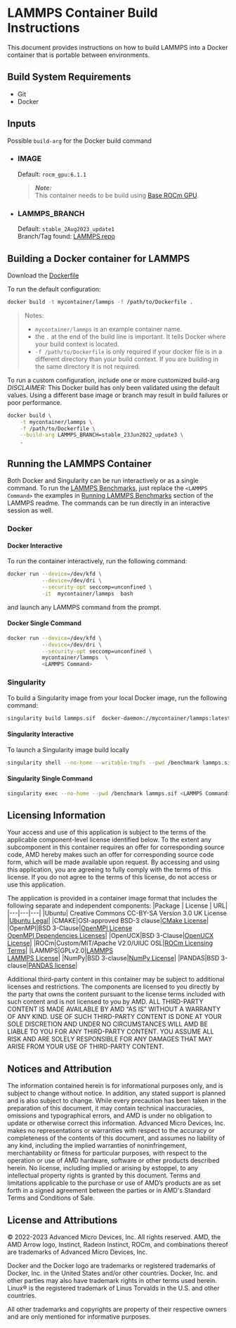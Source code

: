 # LAMMPS Container Build Instructions
This document provides instructions on how to build LAMMPS into a Docker container that is portable between environments. 


## Build System Requirements
- Git
- Docker

## Inputs
Possible `build-arg` for the Docker build command  

- ### IMAGE
    Default: `rocm_gpu:6.1.1`  
    > ***Note:***  
    >  This container needs to be build using [Base ROCm GPU](/base-gpu-mpi-rocm-docker/Dockerfile).


- ### LAMMPS_BRANCH
    Default: `stable_2Aug2023_update1`  
    Branch/Tag found: [LAMMPS repo](https://github.com/lammps/lammps)

## Building a Docker container for LAMMPS
Download the [Dockerfile](/lammps/docker/Dockerfile)  

To run the default configuration:
```bash
docker build -t mycontainer/lammps -f /path/to/Dockerfile . 
```
>Notes:
>- `mycontainer/lammps` is an example container name.
>- the `.` at the end of the build line is important. It tells Docker where your build context is located.
>- `-f /path/to/Dockerfile` is only required if your docker file is in a different directory than your build context. If you are building in the same directory it is not required. 

To run a custom configuration, include one or more customized build-arg  
*DISCLAIMER:* This Docker build has only been validated using the default values. Using a different base image or branch may result in build failures or poor performance.
```bash
docker build \
    -t mycontainer/lammps \
    -f /path/to/Dockerfile \
    --build-arg LAMMPS_BRANCH=stable_23Jun2022_update3 \
    . 
```

## Running the LAMMPS Container
Both Docker and Singularity can be run interactively or as a single command.
To run the [LAMMPS Benchmarks](/lammps/README.md#running-lammps-benchmarks), just replace the `<LAMMPS Command>` the examples in [Running LAMMPS Benchmarks](/lammps/README.md#running-lammps-benchmarks) section of the LAMMPS readme. The commands can be run directly in an interactive session as well. 


### Docker  

#### Docker Interactive
To run the container interactively, run the following command:
```bash
docker run --device=/dev/kfd \
           --device=/dev/dri \
           --security-opt seccomp=unconfined \
           -it  mycontainer/lammps  bash
```
and launch any LAMMPS command from the prompt. 


#### Docker Single Command
```bash
docker run --device=/dev/kfd \
           --device=/dev/dri \
           --security-opt seccomp=unconfined \
           mycontainer/lammps  \
           <LAMMPS Command>
```
### Singularity  
To build a Singularity image from your local Docker image, run the following command:
```bash
singularity build lammps.sif  docker-daemon://mycontainer/lammps:latest
```

#### Singularity Interactive
To launch a Singularity image build locally
```bash
singularity shell --no-home --writable-tmpfs --pwd /benchmark lammps.sif
```
#### Singularity Single Command
```bash
singularity exec --no-home --pwd /benchmark lammps.sif <LAMMPS Command>
```

## Licensing Information
Your access and use of this application is subject to the terms of the applicable component-level license identified below. To the extent any subcomponent in this container requires an offer for corresponding source code, AMD hereby makes such an offer for corresponding source code form, which will be made available upon request. By accessing and using this application, you are agreeing to fully comply with the terms of this license. If you do not agree to the terms of this license, do not access or use this application.

The application is provided in a container image format that includes the following separate and independent components:
|Package | License | URL|
|---|---|---|
|Ubuntu| Creative Commons CC-BY-SA Version 3.0 UK License |[Ubuntu Legal](https://ubuntu.com/legal)|
|CMAKE|OSI-approved BSD-3 clause|[CMake License](https://cmake.org/licensing/)|
|OpenMPI|BSD 3-Clause|[OpenMPI License](https://www-lb.open-mpi.org/community/license.php)<br /> [OpenMPI Dependencies Licenses](https://docs.open-mpi.org/en/v5.0.x/license/index.html)|
|OpenUCX|BSD 3-Clause|[OpenUCX License](https://openucx.org/license/)|
|ROCm|Custom/MIT/Apache V2.0/UIUC OSL|[ROCm Licensing Terms](https://rocm.docs.amd.com/en/latest/release/licensing.html)|
|LAMMPS|GPLv2.0|[LAMMPS](https://www.lammps.org/)<br /> [LAMMPS License](https://docs.lammps.org/Intro_opensource.html)|
|NumPy|BSD 3-clause|[NumPy License](https://github.com/numpy/numpy/blob/main/LICENSE.txt)|
|PANDAS|BSD 3-clause|[PANDAS license](https://github.com/pandas-dev/pandas/blob/main/LICENSE)|

Additional third-party content in this container may be subject to additional licenses and restrictions. The components are licensed to you directly by the party that owns the content pursuant to the license terms included with such content and is not licensed to you by AMD. ALL THIRD-PARTY CONTENT IS MADE AVAILABLE BY AMD “AS IS” WITHOUT A WARRANTY OF ANY KIND. USE OF SUCH THIRD-PARTY CONTENT IS DONE AT YOUR SOLE DISCRETION AND UNDER NO CIRCUMSTANCES WILL AMD BE LIABLE TO YOU FOR ANY THIRD-PARTY CONTENT. YOU ASSUME ALL RISK AND ARE SOLELY RESPONSIBLE FOR ANY DAMAGES THAT MAY ARISE FROM YOUR USE OF THIRD-PARTY CONTENT.

## Notices and Attribution

The information contained herein is for informational purposes only, and is subject to change without notice. In addition, any stated support is planned and is also subject to change. While every precaution has been taken in the preparation of this document, it may contain technical inaccuracies, omissions and typographical errors, and AMD is under no obligation to update or otherwise correct this information. Advanced Micro Devices, Inc. makes no representations or warranties with respect to the accuracy or completeness of the contents of this document, and assumes no liability of any kind, including the implied warranties of noninfringement, merchantability or fitness for particular purposes, with respect to the operation or use of AMD hardware, software or other products described herein. No license, including implied or arising by estoppel, to any intellectual property rights is granted by this document. Terms and limitations applicable to the purchase or use of AMD’s products are as set forth in a signed agreement between the parties or in AMD's Standard Terms and Conditions of Sale.

## License and Attributions

© 2022-2023 Advanced Micro Devices, Inc. All rights reserved. AMD, the AMD Arrow logo, Instinct, Radeon Instinct, ROCm, and combinations thereof are trademarks of Advanced Micro Devices, Inc.

Docker and the Docker logo are trademarks or registered trademarks of Docker, Inc. in the United States and/or other countries. Docker, Inc. and other parties may also have trademark rights in other terms used herein. Linux® is the registered trademark of Linus Torvalds in the U.S. and other countries.

All other trademarks and copyrights are property of their respective owners and are only mentioned for informative purposes.
